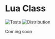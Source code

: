 # Lua Class

![Tests](https://github.com/Felyp-Henrique/class/actions/workflows/tests.yml/badge.svg)
![Distribution](https://github.com/Felyp-Henrique/class/actions/workflows/distribution.yml/badge.svg)

Coming soon
